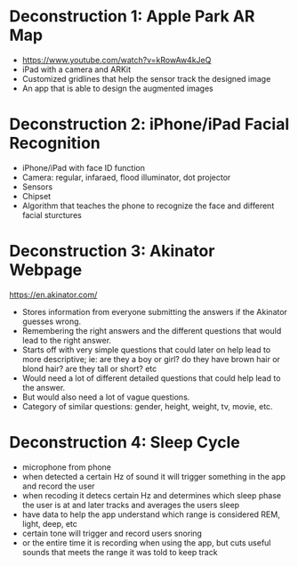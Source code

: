 # Deconstruction 1: Apple Park AR Map
- https://www.youtube.com/watch?v=kRowAw4kJeQ
- iPad with a camera and ARKit
- Customized gridlines that help the sensor track the designed image
- An app that is able to design the augmented images

# Deconstruction 2: iPhone/iPad Facial Recognition
- iPhone/iPad with face ID function
- Camera: regular, infaraed, flood illuminator, dot projector
- Sensors
- Chipset
- Algorithm that teaches the phone to recognize the face and different facial sturctures

# Deconstruction 3: Akinator Webpage
 https://en.akinator.com/
 
 - Stores information from everyone submitting the answers if the Akinator guesses wrong.
 - Remembering the right answers and the different questions that would lead to the right answer.
 - Starts off with very simple questions that could later on help lead to more descriptive; ie: are they a boy or girl? do they have brown hair or blond hair? are they tall or short? etc
 - Would need a lot of different detailed questions that could help lead to the answer.
 - But would also need a lot of vague questions.
 - Category of similar questions: gender, height, weight, tv, movie, etc.
 
 # Deconstruction 4: Sleep Cycle
 
 - microphone from phone
 - when detected a certain Hz of sound it will trigger something in the app and record the user
 - when recoding it detecs certain Hz and determines which sleep phase the user is at and later tracks and averages the users sleep
 - have data to help the app understand which range is considered REM, light, deep, etc
 - certain tone will trigger and record users snoring
 - or the entire time it is recording when using the app, but cuts useful sounds that meets the range it was told to keep track
